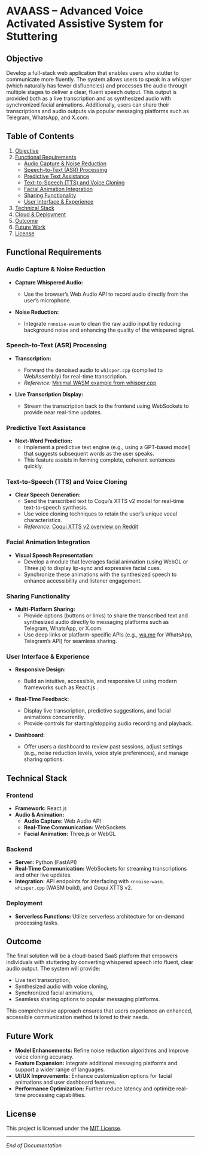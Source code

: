 # AVAASS – Advanced Voice Activated Assistive System for Stuttering

## Objective

Develop a full-stack web application that enables users who stutter to communicate more fluently. The system allows users to speak in a whisper (which naturally has fewer disfluencies) and processes the audio through multiple stages to deliver a clear, fluent speech output. This output is provided both as a live transcription and as synthesized audio with synchronized facial animations. Additionally, users can share their transcriptions and audio outputs via popular messaging platforms such as Telegram, WhatsApp, and X.com.

## Table of Contents

1. [Objective](#objective)
2. [Functional Requirements](#functional-requirements)
   - [Audio Capture & Noise Reduction](#audio-capture--noise-reduction)
   - [Speech-to-Text (ASR) Processing](#speech-to-text-asr-processing)
   - [Predictive Text Assistance](#predictive-text-assistance)
   - [Text-to-Speech (TTS) and Voice Cloning](#text-to-speech-tts-and-voice-cloning)
   - [Facial Animation Integration](#facial-animation-integration)
   - [Sharing Functionality](#sharing-functionality)
   - [User Interface & Experience](#user-interface--experience)
3. [Technical Stack](#technical-stack)
4. [Cloud & Deployment](#cloud--deployment)
5. [Outcome](#outcome)
6. [Future Work](#future-work)
7. [License](#license)

## Functional Requirements

### Audio Capture & Noise Reduction

- **Capture Whispered Audio:**
  - Use the browser’s Web Audio API to record audio directly from the user’s microphone.
  
- **Noise Reduction:**
  - Integrate `rnnoise-wasm` to clean the raw audio input by reducing background noise and enhancing the quality of the whispered signal.

### Speech-to-Text (ASR) Processing

- **Transcription:**
  - Forward the denoised audio to `whisper.cpp` (compiled to WebAssembly) for real-time transcription.
  - *Reference:* [Minimal WASM example from whisper.cpp](https://whisper.ggerganov.com/)
  
- **Live Transcription Display:**
  - Stream the transcription back to the frontend using WebSockets to provide near real-time updates.

### Predictive Text Assistance

- **Next-Word Prediction:**
  - Implement a predictive text engine (e.g., using a GPT-based model) that suggests subsequent words as the user speaks.
  - This feature assists in forming complete, coherent sentences quickly.

### Text-to-Speech (TTS) and Voice Cloning

- **Clear Speech Generation:**
  - Send the transcribed text to Coqui’s XTTS v2 model for real-time text-to-speech synthesis.
  - Use voice cloning techniques to retain the user’s unique vocal characteristics.
  - *Reference:* [Coqui XTTS v2 overview on Reddit](https://www.reddit.com)

### Facial Animation Integration

- **Visual Speech Representation:**
  - Develop a module that leverages facial animation (using WebGL or Three.js) to display lip-sync and expressive facial cues.
  - Synchronize these animations with the synthesized speech to enhance accessibility and listener engagement.

### Sharing Functionality

- **Multi-Platform Sharing:**
  - Provide options (buttons or links) to share the transcribed text and synthesized audio directly to messaging platforms such as Telegram, WhatsApp, or X.com.
  - Use deep links or platform-specific APIs (e.g., [wa.me](https://faq.whatsapp.com/425247423114725) for WhatsApp, Telegram’s API) for seamless sharing.

### User Interface & Experience

- **Responsive Design:**
  - Build an intuitive, accessible, and responsive UI using modern frameworks such as React.js .
  
- **Real-Time Feedback:**
  - Display live transcription, predictive suggestions, and facial animations concurrently.
  - Provide controls for starting/stopping audio recording and playback.

- **Dashboard:**
  - Offer users a dashboard to review past sessions, adjust settings (e.g., noise reduction levels, voice style preferences), and manage sharing options.

## Technical Stack

### Frontend

- **Framework:** React.js 
- **Audio & Animation:**
  - **Audio Capture:** Web Audio API
  - **Real-Time Communication:** WebSockets
  - **Facial Animation:** Three.js or WebGL

### Backend

- **Server:** Python (FastAPI)
- **Real-Time Communication:** WebSockets for streaming transcriptions and other live updates.
- **Integration:** API endpoints for interfacing with `rnnoise-wasm`, `whisper.cpp` (WASM build), and Coqui XTTS v2.

### Deployment

- **Serverless Functions:** Utilize serverless architecture for on-demand processing tasks.

## Outcome

The final solution will be a cloud-based SaaS platform that empowers individuals with stuttering by converting whispered speech into fluent, clear audio output. The system will provide:
- Live text transcription,
- Synthesized audio with voice cloning,
- Synchronized facial animations,
- Seamless sharing options to popular messaging platforms.

This comprehensive approach ensures that users experience an enhanced, accessible communication method tailored to their needs.

## Future Work

- **Model Enhancements:** Refine noise reduction algorithms and improve voice cloning accuracy.
- **Feature Expansion:** Integrate additional messaging platforms and support a wider range of languages.
- **UI/UX Improvements:** Enhance customization options for facial animations and user dashboard features.
- **Performance Optimization:** Further reduce latency and optimize real-time processing capabilities.

## License

This project is licensed under the [MIT License](LICENSE).

---
*End of Documentation*
